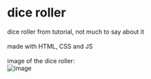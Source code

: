 # dice roller
dice roller from tutorial, not much to say about it
<br>
<br>
made with HTML, CSS and JS
<br>
<br>
image of the dice roller:
<br>
![image](https://github.com/Postigic/code-dump-lmao/assets/143212308/d573381e-457d-4522-8122-267e47b4bbd0)
